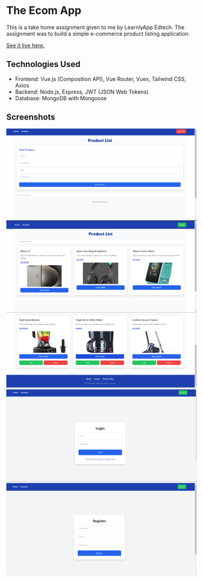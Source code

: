 # The Ecom App

This is a take home assignment given to me by LearnlyApp Edtech. The assignment was to build a simple e-commerce product listing application.

[See it live here.](https://learnly-ecommerce-frontend.onrender.com)

## Technologies Used

- Frontend: Vue.js (Composition API), Vue Router, Vuex, Tailwind CSS, Axios
- Backend: Node.js, Express, JWT (JSON Web Tokens)
- Database: MongoDB with Mongoose

## Screenshots

![Screenshot 1](images/Screenshot1.png)
![Screenshot 2](images/Screenshot2.png)
![Screenshot 3](images/Screenshot3.png)
![Screenshot 4](images/Screenshot4.png)
![Screenshot 5](images/Screenshot5.png)
